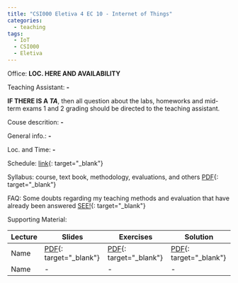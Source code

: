 ```yaml
---
title: "CSI000 Eletiva 4 EC 10 - Internet of Things"
categories:
  - teaching
tags:
  - IoT
  - CSI000
  - Eletiva
---
```




Office: **LOC. HERE AND AVAILABILITY**

Teaching Assistant: **-**

**IF THERE IS A *TA***, then all question about the labs, homeworks and mid-term exams 1 and 2 grading should be directed to the teaching assistant.

Couse descrition: **-**

General info.: **-**

Loc. and Time: **-**

Schedule: [link](#){: target="_blank"}

Syllabus: course, text book, methodology, evaluations, and others [PDF](#){: target="_blank"}

FAQ: Some doubts regarding my teaching methods and evaluation that have already been answered [SEE!](/faq){: target="_blank"}

Supporting Material:

| Lecture | Slides | Exercises | Solution |
| ------ | ------ | ------ | ------ |
| Name | [PDF](#){: target="_blank"} | [PDF](#){: target="_blank"} | [PDF](#){: target="_blank"} |
| Name | - | - | - |

